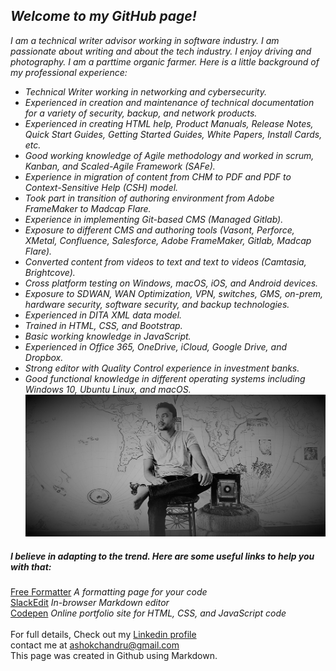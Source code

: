 ## _Welcome to my GitHub page!_
_I am a technical writer advisor working in software industry. I am passionate about writing and about the tech industry. I enjoy driving and photography. I am a parttime organic farmer. Here is a little background of my professional experience:_

* _Technical Writer working in networking and cybersecurity._
* _Experienced in creation and maintenance of technical documentation for a variety of security, backup, and network products._
* _Experienced in creating HTML help, Product Manuals, Release Notes, Quick Start Guides, Getting Started Guides, White Papers, Install Cards, etc._
* _Good working knowledge of Agile methodology and worked in scrum, Kanban, and Scaled-Agile Framework (SAFe)._
* _Experience in migration of content from CHM to PDF and PDF to Context-Sensitive Help (CSH) model._
* _Took part in transition of authoring environment from Adobe FrameMaker to Madcap Flare._
* _Experience in implementing Git-based CMS (Managed Gitlab)._
* _Exposure to different CMS and authoring tools (Vasont, Perforce, XMetal, Confluence, Salesforce, Adobe FrameMaker, Gitlab, Madcap Flare)._
* _Converted content from videos to text and text to videos (Camtasia, Brightcove)._
* _Cross platform testing on Windows, macOS, iOS, and Android devices._
* _Exposure to SDWAN, WAN Optimization, VPN, switches, GMS, on-prem, hardware security, software security, and backup technologies._
* _Experienced in DITA XML data model._
* _Trained in HTML, CSS, and Bootstrap._
* _Basic working knowledge in JavaScript._
* _Experienced in Office 365, OneDrive, iCloud, Google Drive, and Dropbox._
* _Strong editor with Quality Control experience in investment banks._
* _Good functional knowledge in different operating systems including Windows 10, Ubuntu Linux, and macOS._
![banner](/images/profile.jpg)
##### _I believe in adapting to the trend. Here are some useful links to help you with that:_
[Free Formatter](https://www.freeformatter.com/) _A formatting page for your code_\
[SlackEdit](https://stackedit.io/) _In-browser Markdown editor_\
[Codepen](https://codepen.io/) _Online portfolio site for HTML, CSS, and JavaScript code_\
\
For full details, Check out my [Linkedin profile](https://www.linkedin.com/in/ashokchandru/)\
contact me at ashokchandru@gmail.com\
This page was created in Github using Markdown.
